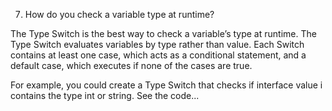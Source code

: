 7. How do you check a variable type at runtime?

The Type Switch is the best way to check a variable’s type at runtime. The Type Switch evaluates variables by type rather than value. Each Switch contains at least one case, which acts as a conditional statement, and a default case, which executes if none of the cases are true.

For example, you could create a Type Switch that checks if interface value i contains the type int or string. See the code...